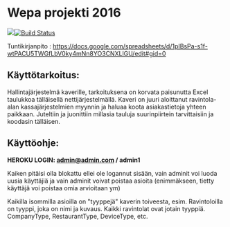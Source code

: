 # Wepa projekti 2016
<a href="https://codeclimate.com/github/smooshi/hallinta"><img src="https://codeclimate.com/github/smooshi/hallinta/badges/gpa.svg" /></a>[![Build Status](https://travis-ci.org/smooshi/hallinta.png)](https://travis-ci.org/smooshi/hallinta-public)

Tuntikirjanpito : https://docs.google.com/spreadsheets/d/1pIBsPa-s1f-wtPACU5TWGfLbV0ky4mNn8YO3CNXLlGU/edit#gid=0

<h2>Käyttötarkoitus:</h2>

Hallintajärjestelmä kaverille, tarkoituksena on korvata paisunutta Excel taulukkoa tälläisellä nettijärjestelmällä. Kaveri on juuri aloittanut ravintola-alan kassajärjestelmien myynnin ja haluaa koota asiakastietoja yhteen paikkaan. Juteltiin ja juonittiin millasia tauluja suurinpiirtein tarvittaisiin ja koodasin tälläisen.

<h2>Käyttöohje: </h2>

<b>HEROKU LOGIN: admin@admin.com / admin1</b>

Kaiken pitäisi olla blokattu ellei ole logannut sisään, vain adminit voi luoda uusia käyttäjiä ja vain adminit voivat poistaa asioita (enimmäkseen, tietty käyttäjä voi poistaa omia arvioitaan ym)

Kaikilla isommilla asioilla on "tyyppejä" kaverin toiveesta, esim. Ravintoloilla on tyyppi, joka on nimi ja kuvaus. Kaikki ravintolat ovat jotain tyyppiä. CompanyType, RestaurantType, DeviceType, etc.
